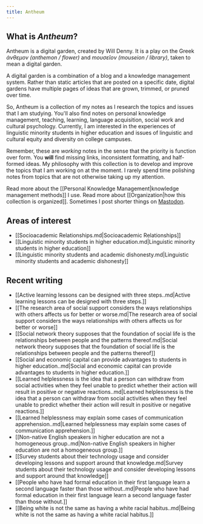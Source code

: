 ```yaml
---
title: Antheum
---
```

## What is *Antheum*?

Antheum is a digital garden, created by Will Denny. It is a play on the Greek *άνθεμον (anthemon / flower)* and *mουσεῖον (mouseion / library)*, taken to mean a digital garden.

A digital garden is a combination of a blog and a knowledge management system. Rather than static articles that are posted on a specific date, digital gardens have multiple pages of ideas that are grown, trimmed, or pruned over time.

So, Antheum is a collection of my notes as I research the topics and issues that I am studying. You'll also find notes on personal knowledge management, teaching, learning, language acquisition, social work and cultural psychology. Currently, I am interested in the experiences of linguistic minority students in higher education and issues of linguistic and cultural equity and diversity on college campuses.

Remember, these are *working* notes in the sense that the priority is function over form. You **will** find missing links, inconsistent formatting, and half-formed ideas. My philosophy with this collection is to develop and improve the topics that I am working on at the moment. I rarely spend time polishing notes from topics that are not otherwise taking up my attention.

Read more about the [[Personal Knowledge Management|knowledge management methods]] I use.
Read more about [[Organization|how this collection is organized]].
Sometimes I post shorter things on <a rel="me" href="https://pkm.social/@wjd">Mastodon</a>.

## Areas of interest
- [[Socioacademic Relationships.md|Socioacademic Relationships]]
- [[Linguistic minority students in higher education.md|Linguistic minority students in higher education]]
- [[Linguistic minority students and academic dishonesty.md|Linguistic minority students and academic dishonesty]]

## Recent writing
- [[Active learning lessons can be designed with three steps..md|Active learning lessons can be designed with three steps.]]
- [[The research area of social support considers the ways relationships with others affects us for better or worse.md|The research area of social support considers the ways relationships with others affects us for better or worse]]
- [[Social network theory supposes that the foundation of social life is the relationships between people and the patterns thereof.md|Social network theory supposes that the foundation of social life is the relationships between people and the patterns thereof]]
- [[Social and economic capital can provide advantages to students in higher education..md|Social and economic capital can provide advantages to students in higher education.]]
- [[Learned helplessness is the idea that a person can withdraw from social activities when they feel unable to predict whether their action will result in positive or negative reactions..md|Learned helplessness is the idea that a person can withdraw from social activities when they feel unable to predict whether their action will result in positive or negative reactions.]]
- [[Learned helplessness may explain some cases of communication apprehension..md|Learned helplessness may explain some cases of communication apprehension.]]
- [[Non-native English speakers in higher education are not a homogeneous group..md|Non-native English speakers in higher education are not a homogeneous group.]]
- [[Survey students about their technology usage and consider developing lessons and support around that knowledge.md|Survey students about their technology usage and consider developing lessons and support around that knowledge]]
- [[People who have had formal education in their first language learn a second language faster than those without..md|People who have had formal education in their first language learn a second language faster than those without.]]
- [[Being white is not the same as having a white racial habitus..md|Being white is not the same as having a white racial habitus.]]
